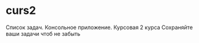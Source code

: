 # curs2
Список задач. Консольное приложение. Курсовая 2 курса
Сохраняйте ваши задачи чтоб не забыть
